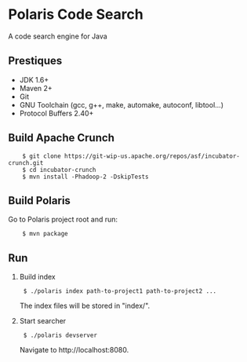 Polaris Code Search
===================

A code search engine for Java

Prestiques
---------
* JDK 1.6+
* Maven 2+
* Git
* GNU Toolchain (gcc, g++, make, automake, autoconf, libtool...)
* Protocol Buffers 2.40+

Build Apache Crunch
-------------------
		$ git clone https://git-wip-us.apache.org/repos/asf/incubator-crunch.git
		$ cd incubator-crunch
		$ mvn install -Phadoop-2 -DskipTests

Build Polaris
-------------
Go to Polaris project root and run:

		$ mvn package

Run
---
1. Build index

		$ ./polaris index path-to-project1 path-to-project2 ... 

	The index files will be stored in "index/".

2. Start searcher

		$ ./polaris devserver

    Navigate to http://localhost:8080.
